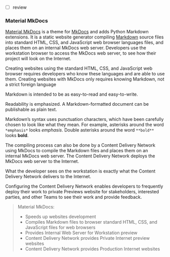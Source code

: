 - [ ] review

### Material MkDocs

[Material MkDocs](https://squidfunk.github.io/mkdocs-material/) is a theme for [MkDocs](https://www.mkdocs.org/) and adds Python Markdown extensions. It is a static website generator compiling
[Markdown](markdown.md) source files into standard HTML, CSS, and JavaScript web browser languages files, and places them on an internal MkDocs web server.  Developers use the workstation browser to access the MkDocs web server, to see how their project will look on the Internet.

Creating websites using the standard HTML, CSS, and JavaScript web browser requires developers who know these languages and are able to use them. Creating websites with MkDocs only requires knowing Markdown, not a strict foreign language

Markdown is intended to be as easy-to-read and easy-to-write.

Readability is emphasized. A Markdown-formatted document can be publishable as plain text.

Markdown’s syntax uses punctuation characters, which have been carefully chosen to look like what they mean. For example, asterisks around the word `*emphasis*`  looks  *emphasis*. Double asterisks around the word `**bold**` looks   **bold**.

The compiling process can also be done by a Content Delivery Network using MkDocs to compile the Markdown files and places them on an internal MkDocs web server. The Content Delivery Network deploys the MkDocs web server to the Internet.

What the developer sees on the workstation is exactly what the Content Delivery Network delivers to the Internet.

Configuring the Content Delivery Network enables developers to frequently deploy their work to private Previews website for stakeholders, interested parties, and other Teams to see their work and provide feedback.



>  Material MkDocs: 
> - Speeds up websites development  
> - Compiles Markdown files to browser standard HTML, CSS, and JavaScript files for web browsers  
> - Provides Internal Web Server for Workstation preview  
> - Content Delivery Network provides Private Internet preview websites  
> - Content Delivery Network provides Production Internet websites
>
> 